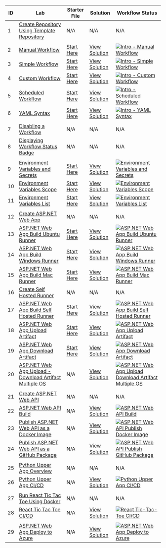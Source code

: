| ID  | Lab                                                                                                                        | Starter File                                                           | Solution                                                                               | Workflow Status                                                                                                                                                                                                                                                                                                                         |
| --- | -------------------------------------------------------------------------------------------------------------------------- | ---------------------------------------------------------------------- | -------------------------------------------------------------------------------------- | --------------------------------------------------------------------------------------------------------------------------------------------------------------------------------------------------------------------------------------------------------------------------------------------------------------------------------------- |
| 1   | [Create Repository Using Template Repository](./labs/create-repository-using-template-repository.md)                       | N/A                                                                    | N/A                                                                                    | N/A                                                                                                                                                                                                                                                                                                                                     |
|     |                                                                                                                            |                                                                        |                                                                                        |                                                                                                                                                                                                                                                                                                                                         |
| 2   | [Manual Workflow](./labs/intro/intro-manual-workflow-lab.md)                                                               | [Start Here](./labs/intro/intro-manual-workflow-starter.md)            | [View Solution](./labs/intro/intro-manual-workflow-solution.md)                        | [![Intro - Manual Workflow](https://github.com/prasadhonrao/github-actions-workshop/actions/workflows/intro-manual-workflow.yml/badge.svg)](https://github.com/prasadhonrao/github-actions-workshop/actions/workflows/intro-manual-workflow.yml)                                                                                        |
| 3   | [Simple Workflow](./labs/intro/intro-simple-workflow-lab.md)                                                               | [Start Here](./labs/intro/intro-simple-workflow-starter.md)            | [View Solution](./labs/intro/intro-simple-workflow-solution.md)                        | [![Intro - Simple Workflow](https://github.com/prasadhonrao/github-actions-workshop/actions/workflows/intro-simple-workflow.yml/badge.svg)](https://github.com/prasadhonrao/github-actions-workshop/actions/workflows/intro-simple-workflow.yml)                                                                                        |
| 4   | [Custom Workflow](./labs/intro/intro-custom-workflow-lab.md)                                                               | [Start Here](./labs/intro/intro-custom-workflow-starter.md)            | [View Solution](./labs/intro/intro-custom-workflow-solution.md)                        | [![Intro - Custom Workflow](https://github.com/prasadhonrao/github-actions-workshop/actions/workflows/intro-custom-workflow.yml/badge.svg)](https://github.com/prasadhonrao/github-actions-workshop/actions/workflows/intro-custom-workflow.yml)                                                                                        |
| 5   | [Scheduled Workflow](./labs/intro/intro-scheduled-workflow-lab.md)                                                         | [Start Here](./labs/intro/intro-scheduled-workflow-starter.md)         | [View Solution](./labs/intro/intro-scheduled-workflow-solution.md)                     | [![Intro - Scheduled Workflow](https://github.com/prasadhonrao/github-actions-workshop/actions/workflows/intro-scheduled-workflow.yml/badge.svg)](https://github.com/prasadhonrao/github-actions-workshop/actions/workflows/intro-scheduled-workflow.yml)                                                                               |
| 6   | [YAML Syntax](./labs/intro/intro-yaml-syntax-lab.md)                                                                       | [Start Here](./labs/intro/intro-yaml-syntax-starter.md)                | [View Solution](./labs/intro/intro-yaml-syntax-solution.md)                            | [![Intro - YAML Syntax](https://github.com/prasadhonrao/github-actions-workshop/actions/workflows/intro-yaml-syntax.yml/badge.svg)](https://github.com/prasadhonrao/github-actions-workshop/actions/workflows/intro-yaml-syntax.yml)                                                                                                    |
|     |                                                                                                                            |                                                                        |                                                                                        |                                                                                                                                                                                                                                                                                                                                         |
| 7   | [Disabling a Workflow](./labs/misc/disabling-a-workflow-lab.md)                                                            | N/A                                                                    | N/A                                                                                    | N/A                                                                                                                                                                                                                                                                                                                                     |
| 8   | [Displaying Workflow Status Badge](./labs/misc/displaying-workflow-status-badge-lab.md)                                    | N/A                                                                    | N/A                                                                                    | N/A                                                                                                                                                                                                                                                                                                                                     |
|     |                                                                                                                            |                                                                        |                                                                                        |                                                                                                                                                                                                                                                                                                                                         |
| 9   | [Environment Variables and Secrets](./labs/env-var/env-var-secrets-lab.md)                                                 | [Start Here](./labs/env-var/env-var-secrets-starter.md)                | [View Solution](./labs/env-var/env-var-secrets-solution.md)                            | [![Environment Variables and Secrets](https://github.com/prasadhonrao/github-actions-workshop/actions/workflows/env-var-secrets.yml/badge.svg)](https://github.com/prasadhonrao/github-actions-workshop/actions/workflows/env-var-secrets.yml)                                                                                          |
| 10  | [Environment Variables Scope](./labs/env-var/env-var-scope-lab.md)                                                         | [Start Here](./labs/env-var/env-var-scope-starter.md)                  | [View Solution](./labs/env-var/env-var-scope-solution.md)                              | [![Environment Variables Scope](https://github.com/prasadhonrao/github-actions-workshop/actions/workflows/env-var-scope.yml/badge.svg)](https://github.com/prasadhonrao/github-actions-workshop/actions/workflows/env-var-scope.yml)                                                                                                    |
| 11  | [Environment Variables List](./labs/env-var/env-var-list-lab.md)                                                           | [Start Here](./labs/env-var/env-var-list-starter.md)                   | [View Solution](./labs/env-var/env-var-list-solution.md)                               | [![Environment Variables List](https://github.com/prasadhonrao/github-actions-workshop/actions/workflows/env-var-list.yml/badge.svg)](https://github.com/prasadhonrao/github-actions-workshop/actions/workflows/env-var-list.yml)                                                                                                       |
|     |                                                                                                                            |                                                                        |                                                                                        |                                                                                                                                                                                                                                                                                                                                         |
| 12  | [Create ASP.NET Web App](./labs/create-aspnet-webapp.md)                                                                   | N/A                                                                    | N/A                                                                                    | N/A                                                                                                                                                                                                                                                                                                                                     |
| 13  | [ASP.NET Web App Build Ubuntu Runner](./labs/aspnet-webapp/build-ubuntu-runner-lab.md)                                     | [Start Here](./labs/aspnet-webapp/build-ubuntu-runner-starter.md)      | [View Solution](./labs/aspnet-webapp/build-ubuntu-runner-solution.md)                  | [![ASP.NET Web App Build Ubuntu Runner](https://github.com/prasadhonrao/github-actions-workshop/actions/workflows/aspnet-webapp-build-ubuntu-runner.yml/badge.svg)](https://github.com/prasadhonrao/github-actions-workshop/actions/workflows/aspnet-webapp-build-ubuntu-runner.yml)                                                    |
| 14  | [ASP.NET Web App Build Windows Runner](./labs/aspnet-webapp/build-windows-runner-lab.md)                                   | [Start Here](./labs/aspnet-webapp/build-windows-runner-starter.md)     | [View Solution](./labs/aspnet-webapp/build-windows-runner-solution.md)                 | [![ASP.NET Web App Build Windows Runner](https://github.com/prasadhonrao/github-actions-workshop/actions/workflows/aspnet-webapp-build-windows-runner.yml/badge.svg)](https://github.com/prasadhonrao/github-actions-workshop/actions/workflows/aspnet-webapp-build-windows-runner.yml)                                                 |
| 15  | [ASP.NET Web App Build Mac Runner](./labs/aspnet-webapp/build-mac-runner-lab.md)                                           | [Start Here](./labs/aspnet-webapp/build-mac-runner-starter.md)         | [View Solution](./labs/aspnet-webapp/build-mac-runner-solution.md)                     | [![ASP.NET Web App Build Mac Runner](https://github.com/prasadhonrao/github-actions-workshop/actions/workflows/aspnet-webapp-build-mac-runner.yml/badge.svg)](https://github.com/prasadhonrao/github-actions-workshop/actions/workflows/aspnet-webapp-build-mac-runner.yml)                                                             |
| 16  | [Create Self Hosted Runner](./labs/create-self-hosted-runner.md)                                                           | N/A                                                                    | N/A                                                                                    | N/A                                                                                                                                                                                                                                                                                                                                     |
| 17  | [ASP.NET Web App Build Self Hosted Runner](./labs/aspnet-webapp/build-self-hosted-runner-lab.md)                           | [Start Here](./labs/aspnet-webapp/build-self-hosted-runner-starter.md) | [View Solution](./labs/aspnet-webapp/build-self-hosted-runner-solution.md)             | [![ASP.NET Web App Build Self Hosted Runner](https://github.com/prasadhonrao/github-actions-workshop/actions/workflows/aspnet-webapp-build-self-hosted-runner.yml/badge.svg)](https://github.com/prasadhonrao/github-actions-workshop/actions/workflows/aspnet-webapp-build-self-hosted-runner.yml)                                     |
| 18  | [ASP.NET Web App Upload Artifact](./labs/aspnet-webapp/upload-artifact-lab.md)                                             | [Start Here](./labs/aspnet-webapp/upload-artifact-starter.md)          | [View Solution](./labs/aspnet-webapp/upload-artifact-solution.md)                      | [![ASP.NET Web App Upload Artifact](https://github.com/prasadhonrao/github-actions-workshop/actions/workflows/aspnet-webapp-upload-artifact.yml/badge.svg)](https://github.com/prasadhonrao/github-actions-workshop/actions/workflows/aspnet-webapp-upload-artifact.yml)                                                                |
| 19  | [ASP.NET Web App Download Artifact](./labs/aspnet-webapp/download-artifact-lab.md)                                         | [Start Here](./labs/aspnet-webapp/download-artifact-starter.md)        | [View Solution](./labs/aspnet-webapp/download-artifact-solution.md)                    | [![ASP.NET Web App Download Artifact](https://github.com/prasadhonrao/github-actions-workshop/actions/workflows/aspnet-webapp-download-artifact.yml/badge.svg)](https://github.com/prasadhonrao/github-actions-workshop/actions/workflows/aspnet-webapp-download-artifact.yml)                                                          |
| 20  | [ASP.NET Web App Upload - Download Artifact Multiple OS](./labs/aspnet-webapp/upload-download-artifact-multiple-os-lab.md) | N/A                                                                    | [View Solution](./labs/aspnet-webapp/upload-download-artifact-multiple-os-solution.md) | [![ASP.NET Web App Upload Download Artifact Multiple OS](https://github.com/prasadhonrao/github-actions-workshop/actions/workflows/aspnet-webapp-upload-download-artifact-multiple-os.yml/badge.svg)](https://github.com/prasadhonrao/github-actions-workshop/actions/workflows/aspnet-webapp-upload-download-artifact-multiple-os.yml) |
|     |                                                                                                                            |                                                                        |                                                                                        |                                                                                                                                                                                                                                                                                                                                         |
| 21  | [Create ASP.NET Web API](./labs/create-aspnet-webapi.md)                                                                   | N/A                                                                    | N/A                                                                                    | N/A                                                                                                                                                                                                                                                                                                                                     |
| 22  | [ASP.NET Web API Build](./labs/aspnet-webapi/build-lab.md)                                                                 | N/A                                                                    | [View Solution](./labs/aspnet-webapi/build-solution.md)                                | [![ASP.NET Web API Build](https://github.com/prasadhonrao/github-actions-workshop/actions/workflows/aspnet-webapi-build.yml/badge.svg)](https://github.com/prasadhonrao/github-actions-workshop/actions/workflows/aspnet-webapi-build.yml)                                                                                              |
| 23  | [Publish ASP.NET Web API as a Docker Image](./labs/aspnet-webapi/publish-docker-image-lab.md)                              | N/A                                                                    | [View Solution](./labs/aspnet-webapi/publish-docker-image-solution.md)                 | [![ASP.NET Web API Publish Docker Image](https://github.com/prasadhonrao/github-actions-workshop/actions/workflows/aspnet-webapi-publish-docker-image.yml/badge.svg)](https://github.com/prasadhonrao/github-actions-workshop/actions/workflows/aspnet-webapi-publish-docker-image.yml)                                                 |
| 24  | [Publish ASP.NET Web API as a GitHub Package](./labs/aspnet-webapi/publish-github-package-lab.md)                          | N/A                                                                    | [View Solution](./labs/aspnet-webapi/publish-github-package-solution.md)               | [![ASP.NET Web API Publish GitHub Package](https://github.com/prasadhonrao/github-actions-workshop/actions/workflows/aspnet-webapi-publish-github-package.yml/badge.svg)](https://github.com/prasadhonrao/github-actions-workshop/actions/workflows/aspnet-webapi-publish-github-package.yml)                                           |
|     |                                                                                                                            |                                                                        |                                                                                        |                                                                                                                                                                                                                                                                                                                                         |
| 25  | [Python Upper App Overview](./labs/python-upper-app-overview.md)                                                           | N/A                                                                    | N/A                                                                                    | N/A                                                                                                                                                                                                                                                                                                                                     |
| 26  | [Python Upper App CI/CD](./labs/python-upper/python-upper-app-ci-cd-lab.md)                                                | N/A                                                                    | [View Solution](./labs/python-upper/python-upper-app-ci-cd-solution.md)                | [![Python Upper App CI/CD](https://github.com/prasadhonrao/github-actions-workshop/actions/workflows/python-upper-app-ci-cd.yml/badge.svg)](https://github.com/prasadhonrao/github-actions-workshop/actions/workflows/python-upper-app-ci-cd.yml)                                                                                       |
|     |                                                                                                                            |                                                                        |                                                                                        |                                                                                                                                                                                                                                                                                                                                         |
| 27  | [Run React Tic Tac Toe Using Docker](./labs/react-tic-tac-toe/run-react-tic-tac-toe-using-docker.md)                       | N/A                                                                    | N/A                                                                                    | N/A                                                                                                                                                                                                                                                                                                                                     |
| 28  | [React Tic Tac Toe CI/CD](./labs/react-tic-tac-toe/react-tic-tac-toe-ci-cd-lab.md)                                         | N/A                                                                    | [View Solution](./labs/react-tic-tac-toe/react-tic-tac-toe-ci-cd-solution.md)          | [![React Tic-Tac-Toe CI/CD](https://github.com/prasadhonrao/github-actions-workshop/actions/workflows/react-tic-tac-toe-ci-cd.yml/badge.svg)](https://github.com/prasadhonrao/github-actions-workshop/actions/workflows/react-tic-tac-toe-ci-cd.yml)                                                                                    |
|     |                                                                                                                            |                                                                        |                                                                                        |                                                                                                                                                                                                                                                                                                                                         |
| 29  | [ASP.NET Web App Deploy to Azure](./labs/aspnet-webapp/deploy-to-azure-lab.md)                                             | N/A                                                                    | [View Solution](./labs/aspnet-webapp/deploy-to-azure-solution.md)                      | [![ASP.NET Web App Deploy to Azure](https://github.com/prasadhonrao/github-actions-workshop/actions/workflows/aspnet-webapp-deploy-to-azure.yml/badge.svg)](https://github.com/prasadhonrao/github-actions-workshop/actions/workflows/aspnet-webapp-deploy-to-azure.yml)                                                                |
